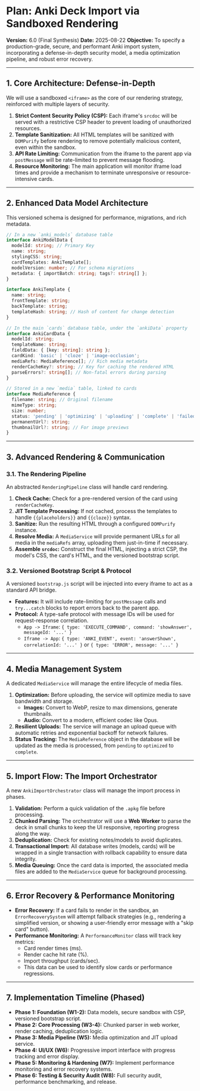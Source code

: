 # Plan: Anki Deck Import via Sandboxed Rendering

**Version:** 6.0 (Final Synthesis)
**Date:** 2025-08-22
**Objective:** To specify a production-grade, secure, and performant Anki import system, incorporating a defense-in-depth security model, a media optimization pipeline, and robust error recovery.

---

## 1. Core Architecture: Defense-in-Depth

We will use a sandboxed `<iframe>` as the core of our rendering strategy, reinforced with multiple layers of security.

1.  **Strict Content Security Policy (CSP):** Each iframe's `srcdoc` will be served with a restrictive CSP header to prevent loading of unauthorized resources.
2.  **Template Sanitization:** All HTML templates will be sanitized with `DOMPurify` before rendering to remove potentially malicious content, even within the sandbox.
3.  **API Rate Limiting:** Communication from the iframe to the parent app via `postMessage` will be rate-limited to prevent message flooding.
4.  **Resource Monitoring:** The main application will monitor iframe load times and provide a mechanism to terminate unresponsive or resource-intensive cards.

---

## 2. Enhanced Data Model Architecture

This versioned schema is designed for performance, migrations, and rich metadata.

```typescript
// In a new `anki_models` database table
interface AnkiModelData {
  modelId: string; // Primary Key
  name: string;
  stylingCSS: string;
  cardTemplates: AnkiTemplate[];
  modelVersion: number; // For schema migrations
  metadata: { importBatch: string; tags?: string[] };
}

interface AnkiTemplate {
  name: string;
  frontTemplate: string;
  backTemplate: string;
  templateHash: string; // Hash of content for change detection
}

// In the main `cards` database table, under the `ankiData` property
interface AnkiCardData {
  modelId: string;
  templateName: string;
  fieldData: { [key: string]: string };
  cardKind: 'basic' | 'cloze' | 'image-occlusion';
  mediaRefs: MediaReference[]; // Rich media metadata
  renderCacheKey?: string; // Key for caching the rendered HTML
  parseErrors?: string[]; // Non-fatal errors during parsing
}

// Stored in a new `media` table, linked to cards
interface MediaReference {
  filename: string; // Original filename
  mimeType: string;
  size: number;
  status: 'pending' | 'optimizing' | 'uploading' | 'complete' | 'failed';
  permanentUrl?: string;
  thumbnailUrl?: string; // For image previews
}
```

---

## 3. Advanced Rendering & Communication

### 3.1. The Rendering Pipeline
An abstracted `RenderingPipeline` class will handle card rendering.

1.  **Check Cache:** Check for a pre-rendered version of the card using `renderCacheKey`.
2.  **JIT Template Processing:** If not cached, process the templates to handle `{{placeholders}}` and `{{cloze}}` syntax.
3.  **Sanitize:** Run the resulting HTML through a configured `DOMPurify` instance.
4.  **Resolve Media:** A `MediaService` will provide permanent URLs for all media in the `mediaRefs` array, uploading them just-in-time if necessary.
5.  **Assemble `srcdoc`:** Construct the final HTML, injecting a strict CSP, the model's CSS, the card's HTML, and the versioned bootstrap script.

### 3.2. Versioned Bootstrap Script & Protocol
A versioned `bootstrap.js` script will be injected into every iframe to act as a standard API bridge.

*   **Features:** It will include rate-limiting for `postMessage` calls and `try...catch` blocks to report errors back to the parent app.
*   **Protocol:** A type-safe protocol with message IDs will be used for request-response correlation.
    *   `App -> Iframe`: `{ type: 'EXECUTE_COMMAND', command: 'showAnswer', messageId: '...' }`
    *   `Iframe -> App`: `{ type: 'ANKI_EVENT', event: 'answerShown', correlationId: '...' }` or `{ type: 'ERROR', message: '...' }`

---

## 4. Media Management System

A dedicated `MediaService` will manage the entire lifecycle of media files.

1.  **Optimization:** Before uploading, the service will optimize media to save bandwidth and storage.
    *   **Images:** Convert to WebP, resize to max dimensions, generate thumbnails.
    *   **Audio:** Convert to a modern, efficient codec like Opus.
2.  **Resilient Uploads:** The service will manage an upload queue with automatic retries and exponential backoff for network failures.
3.  **Status Tracking:** The `MediaReference` object in the database will be updated as the media is processed, from `pending` to `optimized` to `complete`.

---

## 5. Import Flow: The Import Orchestrator

A new `AnkiImportOrchestrator` class will manage the import process in phases.

1.  **Validation:** Perform a quick validation of the `.apkg` file before processing.
2.  **Chunked Parsing:** The orchestrator will use a **Web Worker** to parse the deck in small chunks to keep the UI responsive, reporting progress along the way.
3.  **Deduplication:** Check for existing notes/models to avoid duplicates.
4.  **Transactional Import:** All database writes (models, cards) will be wrapped in a single transaction with rollback capability to ensure data integrity.
5.  **Media Queuing:** Once the card data is imported, the associated media files are added to the `MediaService` queue for background processing.

---

## 6. Error Recovery & Performance Monitoring

*   **Error Recovery:** If a card fails to render in the sandbox, an `ErrorRecoverySystem` will attempt fallback strategies (e.g., rendering a simplified version, or showing a user-friendly error message with a "skip card" button).
*   **Performance Monitoring:** A `PerformanceMonitor` class will track key metrics:
    *   Card render times (ms).
    *   Render cache hit rate (%).
    *   Import throughput (cards/sec).
    *   This data can be used to identify slow cards or performance regressions.

---

## 7. Implementation Timeline (Phased)

*   **Phase 1: Foundation (W1-2):** Data models, secure sandbox with CSP, versioned bootstrap script.
*   **Phase 2: Core Processing (W3-4):** Chunked parser in web worker, render caching, deduplication logic.
*   **Phase 3: Media Pipeline (W5):** Media optimization and JIT upload service.
*   **Phase 4: UI/UX (W6):** Progressive import interface with progress tracking and error display.
*   **Phase 5: Monitoring & Hardening (W7):** Implement performance monitoring and error recovery systems.
*   **Phase 6: Testing & Security Audit (W8):** Full security audit, performance benchmarking, and release.
